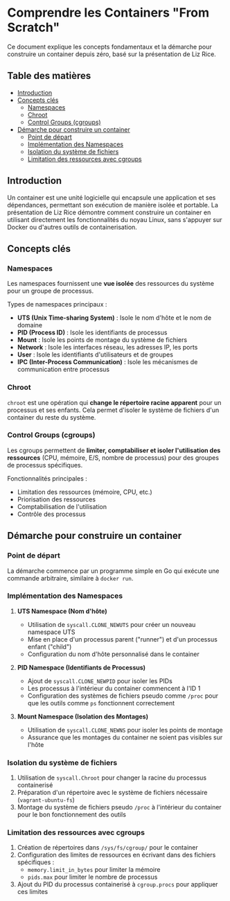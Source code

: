 # Comprendre les Containers "From Scratch"

Ce document explique les concepts fondamentaux et la démarche pour construire un container depuis zéro, basé sur la présentation de Liz Rice.

## Table des matières
- [Introduction](#introduction)
- [Concepts clés](#concepts-clés)
  - [Namespaces](#namespaces)
  - [Chroot](#chroot)
  - [Control Groups (cgroups)](#control-groups-cgroups)
- [Démarche pour construire un container](#démarche-pour-construire-un-container)
  - [Point de départ](#point-de-départ)
  - [Implémentation des Namespaces](#implémentation-des-namespaces)
  - [Isolation du système de fichiers](#isolation-du-système-de-fichiers)
  - [Limitation des ressources avec cgroups](#limitation-des-ressources-avec-cgroups)
## Introduction

Un container est une unité logicielle qui encapsule une application et ses dépendances, permettant son exécution de manière isolée et portable. La présentation de Liz Rice démontre comment construire un container en utilisant directement les fonctionnalités du noyau Linux, sans s'appuyer sur Docker ou d'autres outils de containerisation.

## Concepts clés

### Namespaces

Les namespaces fournissent une **vue isolée** des ressources du système pour un groupe de processus.

Types de namespaces principaux :
- **UTS (Unix Time-sharing System)** : Isole le nom d'hôte et le nom de domaine
- **PID (Process ID)** : Isole les identifiants de processus
- **Mount** : Isole les points de montage du système de fichiers
- **Network** : Isole les interfaces réseau, les adresses IP, les ports
- **User** : Isole les identifiants d'utilisateurs et de groupes
- **IPC (Inter-Process Communication)** : Isole les mécanismes de communication entre processus

### Chroot

`chroot` est une opération qui **change le répertoire racine apparent** pour un processus et ses enfants. Cela permet d'isoler le système de fichiers d'un container du reste du système.

### Control Groups (cgroups)

Les cgroups permettent de **limiter, comptabiliser et isoler l'utilisation des ressources** (CPU, mémoire, E/S, nombre de processus) pour des groupes de processus spécifiques.

Fonctionnalités principales :
- Limitation des ressources (mémoire, CPU, etc.)
- Priorisation des ressources
- Comptabilisation de l'utilisation
- Contrôle des processus

## Démarche pour construire un container

### Point de départ

La démarche commence par un programme simple en Go qui exécute une commande arbitraire, similaire à `docker run`.

### Implémentation des Namespaces

1. **UTS Namespace (Nom d'hôte)**
   - Utilisation de `syscall.CLONE_NEWUTS` pour créer un nouveau namespace UTS
   - Mise en place d'un processus parent ("runner") et d'un processus enfant ("child")
   - Configuration du nom d'hôte personnalisé dans le container

2. **PID Namespace (Identifiants de Processus)**
   - Ajout de `syscall.CLONE_NEWPID` pour isoler les PIDs
   - Les processus à l'intérieur du container commencent à l'ID 1
   - Configuration des systèmes de fichiers pseudo comme `/proc` pour que les outils comme `ps` fonctionnent correctement

3. **Mount Namespace (Isolation des Montages)**
   - Utilisation de `syscall.CLONE_NEWNS` pour isoler les points de montage
   - Assurance que les montages du container ne soient pas visibles sur l'hôte

### Isolation du système de fichiers

1. Utilisation de `syscall.Chroot` pour changer la racine du processus containerisé
2. Préparation d'un répertoire avec le système de fichiers nécessaire (`vagrant-ubuntu-fs`)
3. Montage du système de fichiers pseudo `/proc` à l'intérieur du container pour le bon fonctionnement des outils

### Limitation des ressources avec cgroups

1. Création de répertoires dans `/sys/fs/cgroup/` pour le container
2. Configuration des limites de ressources en écrivant dans des fichiers spécifiques :
   - `memory.limit_in_bytes` pour limiter la mémoire
   - `pids.max` pour limiter le nombre de processus
3. Ajout du PID du processus containerisé à `cgroup.procs` pour appliquer ces limites